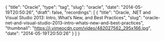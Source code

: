 {
  "title": "Oracle",
  "type": "tag",
  "slug": "oracle",
  "date": "2014-05-19T20:50:26",
  "draft": false,
  "recordings": [
    {
      "title": "Oracle, .NET and Visual Studio 2013: Intro, What’s New, and Best Practices",
      "slug": "oracle-net-and-visual-studio-2013-intro-whats-new-and-best-practices",
      "thumbnail": "https://i.vimeocdn.com/video/482027562_295x166.jpg",
      "date": "2014-05-19T20:50:26"
    }
  ]
}